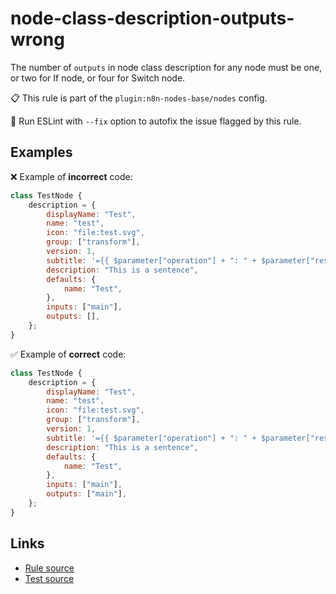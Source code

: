 [//]: # "File generated from a template. Do not edit this file directly."

# node-class-description-outputs-wrong

The number of `outputs` in node class description for any node must be one, or two for If node, or four for Switch node.

📋 This rule is part of the `plugin:n8n-nodes-base/nodes` config.

🔧 Run ESLint with `--fix` option to autofix the issue flagged by this rule.

## Examples

❌ Example of **incorrect** code:

```js
class TestNode {
	description = {
		displayName: "Test",
		name: "test",
		icon: "file:test.svg",
		group: ["transform"],
		version: 1,
		subtitle: '={{ $parameter["operation"] + ": " + $parameter["resource"] }}',
		description: "This is a sentence",
		defaults: {
			name: "Test",
		},
		inputs: ["main"],
		outputs: [],
	};
}
```

✅ Example of **correct** code:

```js
class TestNode {
	description = {
		displayName: "Test",
		name: "test",
		icon: "file:test.svg",
		group: ["transform"],
		version: 1,
		subtitle: '={{ $parameter["operation"] + ": " + $parameter["resource"] }}',
		description: "This is a sentence",
		defaults: {
			name: "Test",
		},
		inputs: ["main"],
		outputs: ["main"],
	};
}
```

## Links

- [Rule source](../../lib/rules/node-class-description-outputs-wrong.ts)
- [Test source](../../tests/node-class-description-outputs-wrong.test.ts)
